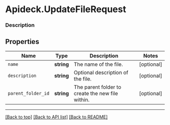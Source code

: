 # Apideck.UpdateFileRequest

### Description

## Properties
Name | Type | Description | Notes
------------ | ------------- | ------------- | -------------
`name` | **string** | The name of the file. | [optional] 
`description` | **string** | Optional description of the file. | [optional] 
`parent_folder_id` | **string** | The parent folder to create the new file within. | [optional] 





---

[[Back to top]](#) [[Back to API list]](../../../../README.md#documentation-for-api-endpoints) [[Back to README]](../../../../README.md)


